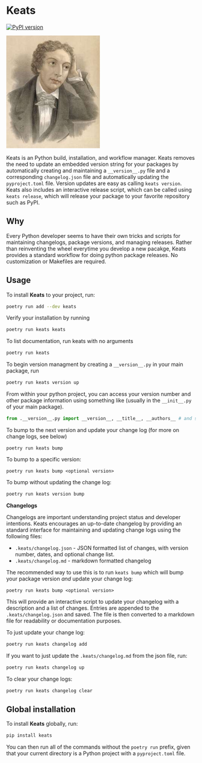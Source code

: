 # Keats
[![PyPI version](https://badge.fury.io/py/keats.svg)](https://badge.fury.io/py/keats)

![John Keats](assets/keats.jpg)

Keats is an Python build, installation, and workflow manager. Keats removes the need to update an embedded version string for your packages by automatically creating and maintaining a `__version__.py` file and a corresponding `changelog.json` file and automatically updating the `pyproject.toml` file. Version updates are easy as calling `keats version`. Keats also includes an interactive release script, which can be called using `keats release`, which will release your package to your favorite repository such as PyPI.

## Why

Every Python developer seems to have their own tricks and scripts for
maintaining changelogs, package versions, and managing releases. Rather
than reinventing the wheel everytime you develop a new pacakge, Keats
provides a standard workflow for doing python package releases. No
customization or Makefiles are required.

## Usage

To install **Keats** to your project, run:

```bash
poetry run add --dev keats
```

Verify your installation by running

```bash
poetry run keats keats
```

To list documentation, run keats with no arguments

```bash
poetry run keats
```

To begin version managment by creating a `__version__.py` in
your main package, run

```bash
poetry run keats version up
```

From within your python project, you can access your version number and
other package information using something like (usually in the `__init__.py`
of your main package).

```python
from .__version__.py import __version__, __title__, __authors__ # and so on
```

To bump to the next version and update your change log (for more on change logs, see below)

```
poetry run keats bump
```

To bump to a specific version:

```
poetry run keats bump <optional version>
```

To bump without updating the change log:

```bash
poetry run keats version bump
```


**Changelogs**

Changelogs are important understanding project status and developer intentions. 
Keats encourages an up-to-date changelog by providing an standard interface
for maintaining and updating change logs using the following files:

* `.keats/changelog.json` - JSON formatted list of changes, with version number, dates, and optional change list.
* `.keats/changelog.md` - markdown formatted changelog

The recommended way to use this is to run `keats bump` which will
bump your package version *and* update your change log:

```
poetry run keats bump <optional version>
```

This will provide an interactive script to update your changelog
with a description and a list of changes. Entries are appended to the
`.keats/changelog.json` and saved. The file is then converted to a markdown
file for readability or documentation purposes.

To just update your change log:

```bash
poetry run keats changelog add
```

If you want to just update the `.keats/changelog.md` from the json file,
run:

```bash
poetry run keats changelog up
```

To clear your change logs:

```bash
poetry run keats changelog clear
```

## Global installation

To install **Keats** globally, run:

```bash
pip install keats
```

You can then run all of the commands without the `poetry run`
prefix, given that your current directory is a Python project
with a `pyproject.toml` file.
